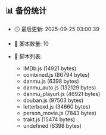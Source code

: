 ## 📊 备份统计

- 🕒 最后更新: 2025-09-25 03:00:39
- 📁 脚本数量: 10
- 📄 脚本列表:

  - IMDb.js (14921 bytes)
  - combined.js (86794 bytes)
  - danmu.js (6398 bytes)
  - danmu_auto.js (132129 bytes)
  - danmu_playurl.js (46921 bytes)
  - douban.js (97503 bytes)
  - letterboxd.js (34660 bytes)
  - person_movie.js (7843 bytes)
  - trakt.js (15474 bytes)
  - undefined (6398 bytes)
